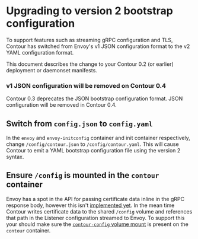 # Upgrading to version 2 bootstrap configuration

To support features such as streaming gRPC configuration and TLS, Contour has switched from Envoy's v1 JSON configuration format to the v2 YAML configuration format.

This document describes the change to your Contour 0.2 (or earlier) deployment or daemonset manifests.

### v1 JSON configuration will be removed on Contour 0.4

Contour 0.3 deprecates the JSON bootstrap configuration format.
JSON configuration will be removed in Contour 0.4.

## Switch from `config.json` to `config.yaml`

In the `envoy` and `envoy-initconfig` container and init container respectively, change `/config/contour.json` to `/config/contour.yaml`.
This will cause Contour to emit a YAML bootstrap configuration file using the version 2 syntax.

## Ensure `/config` is mounted in the `contour` container

Envoy has a spot in the API for passing certificate data inline in the gRPC response body, however this isn't [implemented yet][0].
In the mean time Contour writes certificate data to the shared `/config` volume and references that path in the Listener configuration streamed to Envoy.
To support this your should make sure the [`contour-config` volume mount][1] is present on the `contour` container.

[0]: https://github.com/envoyproxy/envoy/issues/1357
[1]: https://github.com/heptio/contour/blob/master/deployment/deployment-grpc-v2/02-contour.yaml#L36
